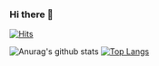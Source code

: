 ### Hi there 👋

[![Hits](https://hits.seeyoufarm.com/api/count/incr/badge.svg?url=https%3A%2F%2Fgithub.com%2Frimi-dev&count_bg=%23004680&title_bg=%23555555&icon=github.svg&icon_color=%23E7E7E7&title=hits&edge_flat=false)](https://hits.seeyoufarm.com)

![Anurag's github stats](https://github-readme-stats.vercel.app/api?username=rimi-dev&show_icons=true)
[![Top Langs](https://github-readme-stats.vercel.app/api/top-langs/?username=rimi-dev&layout=compact)](https://github.com/anuraghazra/github-readme-stats)

